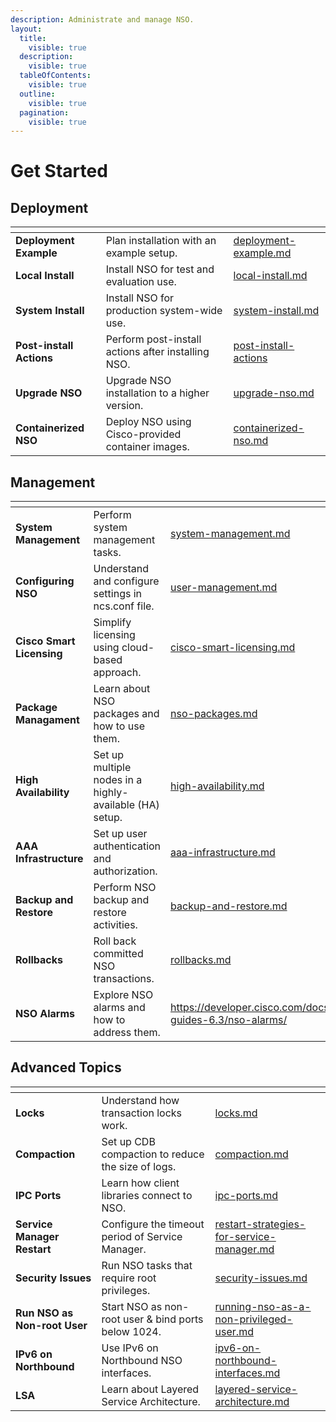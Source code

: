 ```yaml
---
description: Administrate and manage NSO.
layout:
  title:
    visible: true
  description:
    visible: true
  tableOfContents:
    visible: true
  outline:
    visible: true
  pagination:
    visible: true
---
```


# Get Started

## Deployment

<table data-view="cards" data-full-width="false"><thead><tr><th></th><th></th><th data-hidden data-card-target data-type="content-ref"></th></tr></thead><tbody><tr><td><strong>Deployment Example</strong></td><td>Plan installation with an example setup.</td><td><a href="deployment/deployment-example.md">deployment-example.md</a></td></tr><tr><td><strong>Local Install</strong></td><td>Install NSO for test and evaluation use.</td><td><a href="deployment/local-install.md">local-install.md</a></td></tr><tr><td><strong>System Install</strong></td><td>Install NSO for production system-wide use.</td><td><a href="deployment/system-install.md">system-install.md</a></td></tr><tr><td><strong>Post-install Actions</strong></td><td>Perform post-install actions after installing NSO.</td><td><a href="deployment/post-install-actions/">post-install-actions</a></td></tr><tr><td><strong>Upgrade NSO</strong></td><td>Upgrade NSO installation to a higher version.</td><td><a href="deployment/upgrade-nso.md">upgrade-nso.md</a></td></tr><tr><td><strong>Containerized NSO</strong></td><td>Deploy NSO using Cisco-provided container images.</td><td><a href="deployment/containerized-nso.md">containerized-nso.md</a></td></tr></tbody></table>

## Management

<table data-view="cards" data-full-width="false"><thead><tr><th></th><th></th><th data-hidden data-card-target data-type="content-ref"></th></tr></thead><tbody><tr><td><strong>System Management</strong></td><td>Perform system management tasks.</td><td><a href="management/system-management.md">system-management.md</a></td></tr><tr><td><strong>Configuring NSO</strong></td><td>Understand and configure settings in ncs.conf file.</td><td><a href="management/user-management.md">user-management.md</a></td></tr><tr><td><strong>Cisco</strong> <strong>Smart Licensing</strong></td><td>Simplify licensing using cloud-based approach.</td><td><a href="management/cisco-smart-licensing.md">cisco-smart-licensing.md</a></td></tr><tr><td><strong>Package Managament</strong></td><td>Learn about NSO packages and how to use them.</td><td><a href="management/nso-packages.md">nso-packages.md</a></td></tr><tr><td><strong>High Availability</strong> </td><td>Set up multiple nodes in a highly-available (HA) setup.</td><td><a href="management/high-availability.md">high-availability.md</a></td></tr><tr><td><strong>AAA Infrastructure</strong></td><td>Set up user authentication and authorization.</td><td><a href="management/aaa-infrastructure.md">aaa-infrastructure.md</a></td></tr><tr><td><strong>Backup and Restore</strong></td><td>Perform NSO backup and restore activities.</td><td><a href="management/backup-and-restore.md">backup-and-restore.md</a></td></tr><tr><td><strong>Rollbacks</strong></td><td>Roll back committed NSO transactions.</td><td><a href="management/rollbacks.md">rollbacks.md</a></td></tr><tr><td><strong>NSO Alarms</strong></td><td>Explore NSO alarms and how to address them.</td><td><a href="https://developer.cisco.com/docs/nso-guides-6.3/nso-alarms/">https://developer.cisco.com/docs/nso-guides-6.3/nso-alarms/</a></td></tr></tbody></table>

## Advanced Topics

<table data-view="cards" data-full-width="false"><thead><tr><th></th><th></th><th data-hidden data-card-target data-type="content-ref"></th></tr></thead><tbody><tr><td><strong>Locks</strong></td><td>Understand how transaction locks work.</td><td><a href="advanced-topics/locks.md">locks.md</a></td></tr><tr><td><strong>Compaction</strong></td><td>Set up CDB compaction to reduce the size of logs.</td><td><a href="advanced-topics/compaction.md">compaction.md</a></td></tr><tr><td><strong>IPC Ports</strong></td><td>Learn how client libraries connect to NSO.</td><td><a href="advanced-topics/ipc-ports.md">ipc-ports.md</a></td></tr><tr><td><strong>Service Manager Restart</strong></td><td>Configure the timeout period of Service Manager.</td><td><a href="advanced-topics/restart-strategies-for-service-manager.md">restart-strategies-for-service-manager.md</a></td></tr><tr><td><strong>Security Issues</strong></td><td>Run NSO tasks that require root privileges.</td><td><a href="advanced-topics/security-issues.md">security-issues.md</a></td></tr><tr><td><strong>Run NSO as Non-root User</strong></td><td>Start NSO as non-root user &#x26; bind ports below 1024.</td><td><a href="advanced-topics/running-nso-as-a-non-privileged-user.md">running-nso-as-a-non-privileged-user.md</a></td></tr><tr><td><strong>IPv6 on Northbound</strong></td><td>Use IPv6 on Northbound NSO interfaces.</td><td><a href="advanced-topics/ipv6-on-northbound-interfaces.md">ipv6-on-northbound-interfaces.md</a></td></tr><tr><td><strong>LSA</strong></td><td>Learn about Layered Service Architecture.</td><td><a href="advanced-topics/layered-service-architecture.md">layered-service-architecture.md</a></td></tr></tbody></table>
